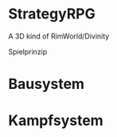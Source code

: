 # StrategyRPG
A 3D kind of RimWorld/Divinity 


Spielprinzip


Bausystem
=========

Kampfsystem
=======

